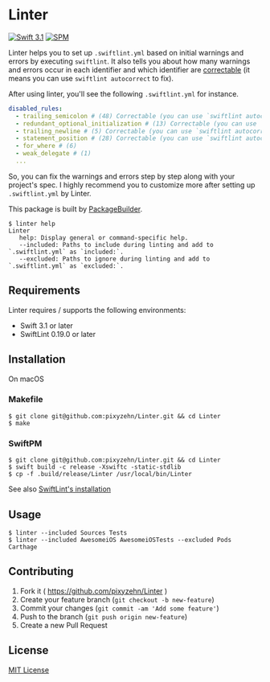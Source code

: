 # Linter
[![Swift 3.1](https://img.shields.io/badge/swift-3.1-orange.svg?style=flat)](#)
[![SPM](https://img.shields.io/badge/spm-compatible-brightgreen.svg?style=flat)](https://github.com/apple/swift-package-manager)

Linter helps you to set up `.swiftlint.yml` based on initial warnings and errors by executing `swiftlint`. It also tells you about how many warnings and errors occur in each identifier and which identifier are [correctable](https://github.com/realm/SwiftLint#auto-correct) (it means you can use `swiftlint autocorrect` to fix).

After using linter, you'll see the following `.swiftlint.yml` for instance.

```yaml
disabled_rules:
  - trailing_semicolon # (48) Correctable (you can use `swiftlint autocorrect` to fix)
  - redundant_optional_initialization # (13) Correctable (you can use `swiftlint autocorrect` to fix)
  - trailing_newline # (5) Correctable (you can use `swiftlint autocorrect` to fix)
  - statement_position # (28) Correctable (you can use `swiftlint autocorrect` to fix)
  - for_where # (6)
  - weak_delegate # (1)
  ...
```

So, you can fix the warnings and errors step by step along with your project's spec.
I highly recommend you to customize more after setting up `.swiftlint.yml` by Linter.

This package is built by [PackageBuilder](https://github.com/pixyzehn/PackageBuilder).

```console
$ linter help
Linter
   help: Display general or command-specific help.
   --included: Paths to include during linting and add to `.swiftlint.yml` as `included:`.
   --excluded: Paths to ignore during linting and add to `.swiftlint.yml` as `excluded:`.
```

## Requirements

Linter requires / supports the following environments:

- Swift 3.1 or later
- SwiftLint 0.19.0 or later

## Installation

On macOS

### Makefile

```console
$ git clone git@github.com:pixyzehn/Linter.git && cd Linter
$ make
```

### SwiftPM

```console
$ git clone git@github.com:pixyzehn/Linter.git && cd Linter
$ swift build -c release -Xswiftc -static-stdlib
$ cp -f .build/release/Linter /usr/local/bin/Linter
```

See also [SwiftLint's installation](https://github.com/realm/SwiftLint#installation)

## Usage

```console
$ linter --included Sources Tests
$ linter --included AwesomeiOS AwesomeiOSTests --excluded Pods Carthage
```

## Contributing

1. Fork it ( https://github.com/pixyzehn/Linter )
2. Create your feature branch (`git checkout -b new-feature`)
3. Commit your changes (`git commit -am 'Add some feature'`)
4. Push to the branch (`git push origin new-feature`)
5. Create a new Pull Request

## License
[MIT License](https://github.com/pixyzehn/Linter/blob/master/LICENSE)
